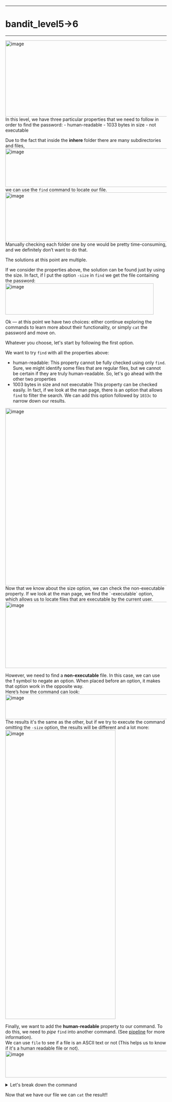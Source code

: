 ***
# bandit_level5->6
***
<img width="864" height="237" alt="image" src="https://github.com/user-attachments/assets/b2ec7481-3aeb-468b-a55f-f6729ee9b853" />  
In this level, we have three particular properties that we need to follow in order to find the password:  
- human-readable  
- 1033 bytes in size  
- not executable  
  
Due to the fact that inside the **inhere** folder there are many subdirectories and files,  
<img width="905" height="120" alt="image" src="https://github.com/user-attachments/assets/88ae1073-81c4-48c0-a614-4016923dc08b" />  
we can use the `find` command to locate our file.  
<img width="852" height="153" alt="image" src="https://github.com/user-attachments/assets/025e90f4-50fd-4e8f-aee8-ba8ad87d1566" />  
Manually checking each folder one by one would be pretty time-consuming, and we definitely don’t want to do that.  

The solutions at this point are multiple.  

If we consider the properties above, the solution can be found just by using the size. In fact, if I put the option `-size` in `find` we get the file containing the password:  
<img width="463" height="97" alt="image" src="https://github.com/user-attachments/assets/390324ef-390c-432f-bc01-1f093f2a733f" />  

Ok — at this point we have two choices: either continue exploring the commands to learn more about their functionality, or simply `cat` the password and move on.  

Whatever you choose, let's start by following the first option.  

We want to try `find` with all the properties above:
- human-readable:
    This property cannot be fully checked using only `find`. Sure, we might identify some files that are regular files, but we cannot be certain if they are truly human-readable. So, let's go ahead with the other two properties
- 1003 bytes in size and not executable
This property can be checked easily. In fact, if we look at the man page, there is an option that allows `find` to filter the search. We can add this option followed by `1033c` to narrow down our results.  
<img width="862" height="552" alt="image" src="https://github.com/user-attachments/assets/56e6035c-1b4f-4041-8756-3db6bd9e7543" />  
Now that we know about the size option, we can check the non-executable property.  If we look at the man page, we find the `-executable` option, which allows us to locate files that are executable by the current user.
<img width="858" height="206" alt="image" src="https://github.com/user-attachments/assets/a449bb8b-efbd-4e8e-b8a8-a442f62fc78a" />  

However, we need to find a **non-executable** file.  In this case, we can use the **!** symbol to negate an option. When placed before an option, it makes that option work in the opposite way.  
Here’s how the command can look:  
<img width="601" height="77" alt="image" src="https://github.com/user-attachments/assets/8a6a214a-1913-445f-b533-e523f95211d8" />  
The results it's the same as the other, but if we try to execute the command omitting the `-size` option, the results will be different and a lot more:  
<img width="344" height="899" alt="image" src="https://github.com/user-attachments/assets/8b11e2ab-8eb1-4931-a5e7-9c7bb27dfaf6" />  

Finally, we want to add the **human-readable** property to our command. To do this, we need to *pipe* `find` into another command. (See [pipeline](https://en.wikipedia.org/wiki/Pipeline_(Unix)) for more information).  
We can use `file` to see if a file is an ASCII text or not (This helps us to know if it's a human readable file or not). 
<img width="776" height="83" alt="image" src="https://github.com/user-attachments/assets/ce597660-207e-49fb-986b-a61c25156e16" />  
<details>  
  <summary>Let's break down the command  </summary>
  
  >The command `find ./* -size 1033c ! -executable -exec file {} \;` might seem difficult to understand at first glance, but in the end, it's actually quite simple.
  >Let's say that the first part has already been well explained in the previous sections, while the second part still needs clarification.
  >- `-exec` - This first part tell to execute something
  >- `file` - This is the command that `-exec` will execute.
  >- `{}` - This part tells the command to execute `file` on each result from the first part (the one using `find`).
  >- `\;` - This is the stop of the command. Tells `exec` to stop and exit.
</details>

Now that we have our file we can `cat` the result!!













    



